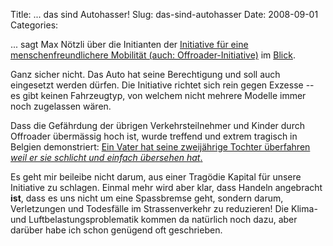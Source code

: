 Title: ... das sind Autohasser!
Slug: das-sind-autohasser
Date: 2008-09-01
Categories:

... sagt Max Nötzli über die Initianten der [Initiative für eine menschenfreundlichere Mobilität (auch: Offroader-Initiative)](http://www.menschenfreundlicher.ch/) im [Blick](http://www.blick.ch/news/schweiz/das-sind-autohasser-99224).

Ganz sicher nicht. Das Auto hat seine Berechtigung und soll auch eingesetzt werden dürfen. Die Initiative richtet sich rein gegen Exzesse -- es gibt keinen Fahrzeugtyp, von welchem nicht mehrere Modelle immer noch zugelassen wären.

Dass die Gefährdung der übrigen Verkehrsteilnehmer und Kinder durch Offroader übermässig hoch ist, wurde treffend und extrem tragisch in Belgien demonstriert: [Ein Vater hat seine zweijährige Tochter überfahren _weil er sie schlicht und einfach übersehen hat_.](http://www.blick.ch/news/ausland/vater-ueberfaehrt-tochter-2--99296)

Es geht mir beileibe nicht darum, aus einer Tragödie Kapital für unsere Initiative zu schlagen. Einmal mehr wird aber klar, dass Handeln angebracht **ist**, dass es uns nicht um eine Spassbremse geht, sondern darum, Verletzungen und Todesfälle im Strassenverkehr zu reduzieren! Die Klima- und Luftbelastungsproblematik kommen da natürlich noch dazu, aber darüber habe ich schon genügend oft geschrieben.
